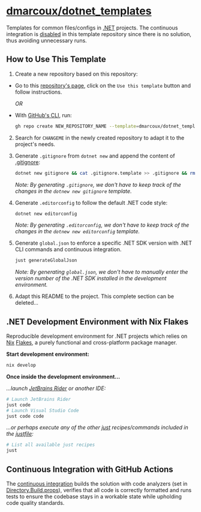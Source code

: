 # <a href="https://github.com/dmarcoux/dotnet_templates">dmarcoux/dotnet_templates</a>

Templates for common files/configs in [.NET](https://dotnet.microsoft.com/)
projects. The continuous integration is
[disabled](https://docs.github.com/en/actions/using-workflows/disabling-and-enabling-a-workflow)
in this template repository since there is no solution, thus avoiding
unnecessary runs.

## How to Use This Template

1. Create a new repository based on this repository:

- Go to this [repository's page](https://github.com/dmarcoux/dotnet_templates),
  click on the `Use this template` button and follow instructions.

  *OR*

- With [GitHub's CLI](https://github.com/cli/cli), run:

  ```bash
  gh repo create NEW_REPOSITORY_NAME --template=dmarcoux/dotnet_templates --clone --private/--public
  ```

2. Search for `CHANGEME` in the newly created repository to adapt it to the
   project's needs.

3. Generate `.gitignore` from `dotnet new` and append the content of [.gitignore](./.gitignore):

   ```bash
   dotnet new gitignore && cat .gitignore.template >> .gitignore && rm .gitignore.template
   ```

   _Note: By generating `.gitignore`, we don't have to keep track of the changes in the `dotnew new gitignore` template._

5. Generate `.editorconfig` to follow the default .NET code style:

   ```bash
   dotnet new editorconfig
   ```

   _Note: By generating `.editorconfig`, we don't have to keep track of the changes in the `dotnew new editorconfig` template._

6. Generate  `global.json` to enforce a specific .NET SDK version with .NET CLI commands and continuous integration.

   ```bash
   just generateGlobalJson
   ```

   _Note: By generating `global.json`, we don't have to manually enter the version number of the .NET SDK installed in the development environment._

7. Adapt this README to the project. This complete section can be deleted...

## .NET Development Environment with Nix Flakes

Reproducible development environment for .NET projects which relies on
[Nix](https://github.com/NixOS/nix) [Flakes](https://nixos.wiki/wiki/Flakes),
a purely functional and cross-platform package manager.

**Start development environment:**

```bash
nix develop
```

**Once inside the development environment...**

_...launch [JetBrains Rider](https://www.jetbrains.com/rider/) or another IDE:_

```bash
# Launch JetBrains Rider
just code
# Launch Visual Studio Code
just code code
```

_...or perhaps execute any of the other [just](https://github.com/casey/just)
recipes/commands included in the [justfile](./justfile):_

```bash
# List all available just recipes
just
```

## Continuous Integration with GitHub Actions

The [continuous integration](./.github/workflows/continuous_integration.yml)
builds the solution with code analyzers (set in
[Directory.Build.props](./Directory.Build.props)), verifies that all code is
correctly formatted and runs tests to ensure the codebase stays in a workable
state while upholding code quality standards.
